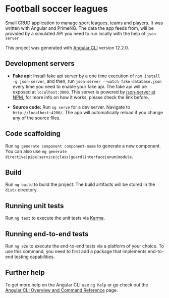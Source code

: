 # Football soccer leagues

Small CRUD application to manage sport leagues, teams and players. It was written with Angular and PrimeNG. The data the app feeds from, will be provided by a simulated API you need to run locally with the help of `json-server`

This project was generated with [Angular CLI](https://github.com/angular/angular-cli) version 12.2.0.

## Development servers

- **Fake api:** Install fake api server by a one time execution of `npm install -g json-server`, and then, run `json-server --watch fake-database.json` every time you need to enable your fake api. The fake api will be exposed at `localhost:3000`. This server is powered by [json-server at NPM](https://www.npmjs.com/package/json-server), for more info on how it works, please check the link before.

- **Source code:** Run `ng serve` for a dev server. Navigate to `http://localhost:4200/`. The app will automatically reload if you change any of the source files.

## Code scaffolding

Run `ng generate component component-name` to generate a new component. You can also use `ng generate directive|pipe|service|class|guard|interface|enum|module`.

## Build

Run `ng build` to build the project. The build artifacts will be stored in the `dist/` directory.

## Running unit tests

Run `ng test` to execute the unit tests via [Karma](https://karma-runner.github.io).

## Running end-to-end tests

Run `ng e2e` to execute the end-to-end tests via a platform of your choice. To use this command, you need to first add a package that implements end-to-end testing capabilities.

## Further help

To get more help on the Angular CLI use `ng help` or go check out the [Angular CLI Overview and Command Reference](https://angular.io/cli) page.
